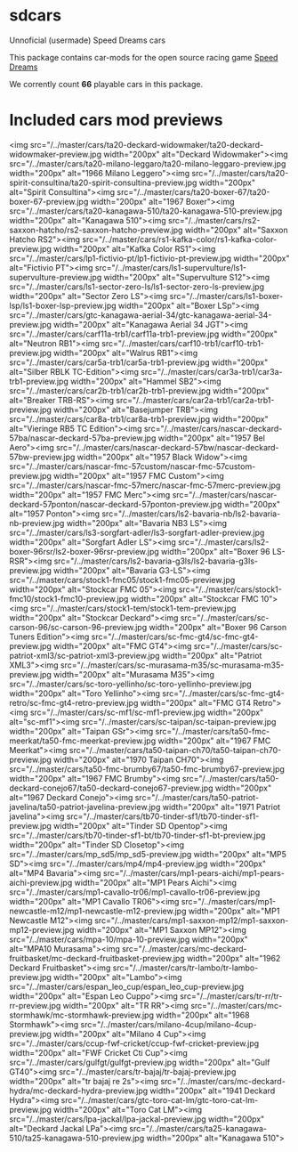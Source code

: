 
sdcars
======

Unnoficial (usermade) Speed Dreams cars

This package contains car-mods for the open source racing game [Speed Dreams](http://www.speed-dreams.org)

We corrently count **66** playable cars in this package.


Included cars mod previews
======

<img src="/../master/cars/ta20-deckard-widowmaker/ta20-deckard-widowmaker-preview.jpg width="200px" alt="Deckard Widowmaker"><img src="/../master/cars/ta20-milano-leggaro/ta20-milano-leggaro-preview.jpg width="200px" alt="1966 Milano Leggero"><img src="/../master/cars/ta20-spirit-consultina/ta20-spirit-consultina-preview.jpg width="200px" alt="Spirit Consultina"><img src="/../master/cars/ta20-boxer-67/ta20-boxer-67-preview.jpg width="200px" alt="1967 Boxer"><img src="/../master/cars/ta20-kanagawa-510/ta20-kanagawa-510-preview.jpg width="200px" alt="Kanagawa 510"><img src="/../master/cars/rs2-saxxon-hatcho/rs2-saxxon-hatcho-preview.jpg width="200px" alt="Saxxon Hatcho RS2"><img src="/../master/cars/rs1-kafka-color/rs1-kafka-color-preview.jpg width="200px" alt="Kafka Color RS1"><img src="/../master/cars/lp1-fictivio-pt/lp1-fictivio-pt-preview.jpg width="200px" alt="Fictivio PT"><img src="/../master/cars/ls1-supervulture/ls1-supervulture-preview.jpg width="200px" alt="Supervulture S12"><img src="/../master/cars/ls1-sector-zero-ls/ls1-sector-zero-ls-preview.jpg width="200px" alt="Sector Zero LS"><img src="/../master/cars/ls1-boxer-lsp/ls1-boxer-lsp-preview.jpg width="200px" alt="Boxer LSp"><img src="/../master/cars/gtc-kanagawa-aerial-34/gtc-kanagawa-aerial-34-preview.jpg width="200px" alt="Kanagawa Aerial 34 JGT"><img src="/../master/cars/carf11a-trb1/carf11a-trb1-preview.jpg width="200px" alt="Neutron RB1"><img src="/../master/cars/carf10-trb1/carf10-trb1-preview.jpg width="200px" alt="Walrus RB1"><img src="/../master/cars/car5a-trb1/car5a-trb1-preview.jpg width="200px" alt="Silber RBLK TC-Edition"><img src="/../master/cars/car3a-trb1/car3a-trb1-preview.jpg width="200px" alt="Hammel SB2"><img src="/../master/cars/car2b-trb1/car2b-trb1-preview.jpg width="200px" alt="Breaker TRB-RS"><img src="/../master/cars/car2a-trb1/car2a-trb1-preview.jpg width="200px" alt="Basejumper TRB"><img src="/../master/cars/car8a-trb1/car8a-trb1-preview.jpg width="200px" alt="Vieringe RB5 TC Edition"><img src="/../master/cars/nascar-deckard-57ba/nascar-deckard-57ba-preview.jpg width="200px" alt="1957 Bel Aero"><img src="/../master/cars/nascar-deckard-57bw/nascar-deckard-57bw-preview.jpg width="200px" alt="1957 Black Widow"><img src="/../master/cars/nascar-fmc-57custom/nascar-fmc-57custom-preview.jpg width="200px" alt="1957 FMC Custom"><img src="/../master/cars/nascar-fmc-57merc/nascar-fmc-57merc-preview.jpg width="200px" alt="1957 FMC Merc"><img src="/../master/cars/nascar-deckard-57ponton/nascar-deckard-57ponton-preview.jpg width="200px" alt="1957 Ponton"><img src="/../master/cars/ls2-bavaria-nb/ls2-bavaria-nb-preview.jpg width="200px" alt="Bavaria NB3 LS"><img src="/../master/cars/ls3-sorgfart-adler/ls3-sorgfart-adler-preview.jpg width="200px" alt="Sorgfart Adler LS"><img src="/../master/cars/ls2-boxer-96rsr/ls2-boxer-96rsr-preview.jpg width="200px" alt="Boxer 96 LS-RSR"><img src="/../master/cars/ls2-bavaria-g3ls/ls2-bavaria-g3ls-preview.jpg width="200px" alt="Bavaria G3-LS"><img src="/../master/cars/stock1-fmc05/stock1-fmc05-preview.jpg width="200px" alt="Stockcar FMC 05"><img src="/../master/cars/stock1-fmc10/stock1-fmc10-preview.jpg width="200px" alt="Stockcar FMC 10"><img src="/../master/cars/stock1-tem/stock1-tem-preview.jpg width="200px" alt="Stockcar Deckard"><img src="/../master/cars/sc-carson-96/sc-carson-96-preview.jpg width="200px" alt="Boxer 96 Carson Tuners Edition"><img src="/../master/cars/sc-fmc-gt4/sc-fmc-gt4-preview.jpg width="200px" alt="FMC GT4"><img src="/../master/cars/sc-patriot-xml3/sc-patriot-xml3-preview.jpg width="200px" alt="Patriot XML3"><img src="/../master/cars/sc-murasama-m35/sc-murasama-m35-preview.jpg width="200px" alt="Murasama M35"><img src="/../master/cars/sc-toro-yellinho/sc-toro-yellinho-preview.jpg width="200px" alt="Toro Yellinho"><img src="/../master/cars/sc-fmc-gt4-retro/sc-fmc-gt4-retro-preview.jpg width="200px" alt="FMC GT4 Retro"><img src="/../master/cars/sc-mf1/sc-mf1-preview.jpg width="200px" alt="sc-mf1"><img src="/../master/cars/sc-taipan/sc-taipan-preview.jpg width="200px" alt="Taipan GSr"><img src="/../master/cars/ta50-fmc-meerkat/ta50-fmc-meerkat-preview.jpg width="200px" alt="1967 FMC Meerkat"><img src="/../master/cars/ta50-taipan-ch70/ta50-taipan-ch70-preview.jpg width="200px" alt="1970 Taipan CH70"><img src="/../master/cars/ta50-fmc-brumby67/ta50-fmc-brumby67-preview.jpg width="200px" alt="1967 FMC Brumby"><img src="/../master/cars/ta50-deckard-conejo67/ta50-deckard-conejo67-preview.jpg width="200px" alt="1967 Deckard Conejo"><img src="/../master/cars/ta50-patriot-javelina/ta50-patriot-javelina-preview.jpg width="200px" alt="1971 Patriot javelina"><img src="/../master/cars/tb70-tinder-sf1/tb70-tinder-sf1-preview.jpg width="200px" alt="Tinder SD Opentop"><img src="/../master/cars/tb70-tinder-sf1-bt/tb70-tinder-sf1-bt-preview.jpg width="200px" alt="Tinder SD Closetop"><img src="/../master/cars/mp_sd5/mp_sd5-preview.jpg width="200px" alt="MP5 SD"><img src="/../master/cars/mp4/mp4-preview.jpg width="200px" alt="MP4 Bavaria"><img src="/../master/cars/mp1-pears-aichi/mp1-pears-aichi-preview.jpg width="200px" alt="MP1 Pears Aichi"><img src="/../master/cars/mp1-cavallo-tr06/mp1-cavallo-tr06-preview.jpg width="200px" alt="MP1 Cavallo TR06"><img src="/../master/cars/mp1-newcastle-m12/mp1-newcastle-m12-preview.jpg width="200px" alt="MP1 Newcastle M12"><img src="/../master/cars/mp1-saxxon-mp12/mp1-saxxon-mp12-preview.jpg width="200px" alt="MP1 Saxxon MP12"><img src="/../master/cars/mpa-10/mpa-10-preview.jpg width="200px" alt="MPA10 Murasama"><img src="/../master/cars/mc-deckard-fruitbasket/mc-deckard-fruitbasket-preview.jpg width="200px" alt="1962 Deckard Fruitbasket"><img src="/../master/cars/tr-lambo/tr-lambo-preview.jpg width="200px" alt="Lambo"><img src="/../master/cars/espan_leo_cup/espan_leo_cup-preview.jpg width="200px" alt="Espan Leo Cuppo"><img src="/../master/cars/tr-rr/tr-rr-preview.jpg width="200px" alt="TR RR"><img src="/../master/cars/mc-stormhawk/mc-stormhawk-preview.jpg width="200px" alt="1968 Stormhawk"><img src="/../master/cars/milano-4cup/milano-4cup-preview.jpg width="200px" alt="Milano 4 Cup"><img src="/../master/cars/ccup-fwf-cricket/ccup-fwf-cricket-preview.jpg width="200px" alt="FWF Cricket Cti Cup"><img src="/../master/cars/gulfgt/gulfgt-preview.jpg width="200px" alt="Gulf GT40"><img src="/../master/cars/tr-bajaj/tr-bajaj-preview.jpg width="200px" alt="tr bajaj re 2s"><img src="/../master/cars/mc-deckard-hydra/mc-deckard-hydra-preview.jpg width="200px" alt="1941 Deckard Hydra"><img src="/../master/cars/gtc-toro-cat-lm/gtc-toro-cat-lm-preview.jpg width="200px" alt="Toro Cat LM"><img src="/../master/cars/lpa-jackal/lpa-jackal-preview.jpg width="200px" alt="Deckard Jackal LPa"><img src="/../master/cars/ta25-kanagawa-510/ta25-kanagawa-510-preview.jpg width="200px" alt="Kanagawa 510">
